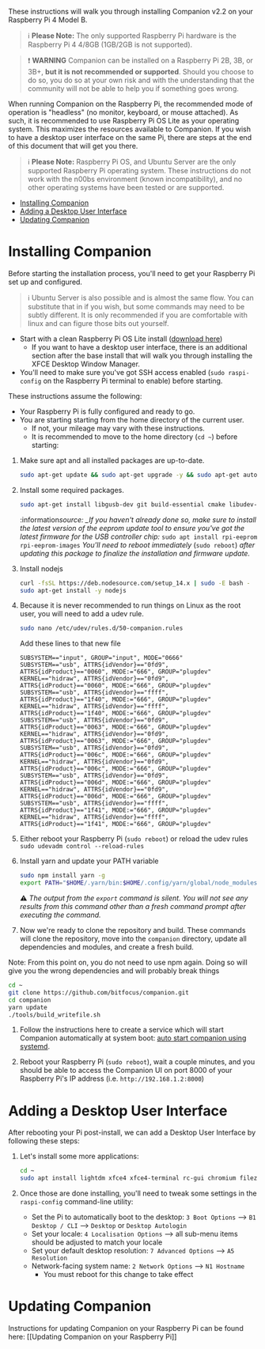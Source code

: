 These instructions will walk you through installing Companion v2.2 on your Raspberry Pi 4 Model B.

> :information_source: **Please Note:** The only supported Raspberry Pi hardware is the Raspberry Pi 4 4/8GB (1GB/2GB is not supported).

> :exclamation: **WARNING** Companion can be installed on a Raspberry Pi 2B, 3B, or 3B+, **but it is not recommended or supported**. Should you choose to do so, you do so at your own risk and with the understanding that the community will not be able to help you if something goes wrong.

When running Companion on the Raspberry Pi, the recommended mode of operation is "headless" (no monitor, keyboard, or mouse attached). As such, it is recommended to use Raspberry Pi OS Lite as your operating system. This maximizes the resources available to Companion. If you wish to have a desktop user interface on the same Pi, there are steps at the end of this document that will get you there.

> :information_source: **Please Note:** Raspberry Pi OS, and Ubuntu Server are the only supported Raspberry Pi operating system. These instructions do not work with the n00bs environment (known incompatibility), and no other operating systems have been tested or are supported.

- [Installing Companion](#installing-companion)
- [Adding a Desktop User Interface](#adding-a-desktop-user-interface)
- [Updating Companion](https://github.com/bitfocus/companion/wiki/Manual-Install-on-Raspberry-Pi#updating-companion)

# Installing Companion

Before starting the installation process, you'll need to get your Raspberry Pi set up and configured.

> :information_source: Ubuntu Server is also possible and is almost the same flow. You can substitute that in if you wish, but some commands may need to be subtly different. It is only recommended if you are comfortable with linux and can figure those bits out yourself.

- Start with a clean Raspberry Pi OS Lite install ([download here](https://downloads.raspberrypi.org/raspios_lite_armhf_latest))
  - If you want to have a desktop user interface, there is an additional section after the base install that will walk you through installing the XFCE Desktop Window Manager.
- You'll need to make sure you've got SSH access enabled (`sudo raspi-config` on the Raspberry Pi terminal to enable) before starting.

These instructions assume the following:

- Your Raspberry Pi is fully configured and ready to go.
- You are starting starting from the home directory of the current user.
  - If not, your mileage may vary with these instructions.
  - It is recommended to move to the home directory (`cd ~`) before starting:

1. Make sure apt and all installed packages are up-to-date.

   ```bash
   sudo apt-get update && sudo apt-get upgrade -y && sudo apt-get autoclean -y && sudo apt-get autoremove
   ```

1. Install some required packages.

   ```bash
   sudo apt-get install libgusb-dev git build-essential cmake libudev-dev libusb-1.0-0-dev curl -y
   ```

   :information*source: \_If you haven't already done so, make sure to install the latest version of the eeprom update tool to ensure you've got the latest firmware for the USB controller chip:*
   `sudo apt install rpi-eeprom rpi-eeprom-images`
   _You'll need to reboot immediately_ (`sudo reboot`) _after updating this package to finalize the installation and firmware update._

1. Install nodejs

   ```bash
   curl -fsSL https://deb.nodesource.com/setup_14.x | sudo -E bash -
   sudo apt-get install -y nodejs
   ```

1. Because it is never recommended to run things on Linux as the root user, you will need to add a udev rule.

   ```bash
   sudo nano /etc/udev/rules.d/50-companion.rules
   ```

   Add these lines to that new file

   ```
   SUBSYSTEM=="input", GROUP="input", MODE="0666"
   SUBSYSTEM=="usb", ATTRS{idVendor}=="0fd9", ATTRS{idProduct}=="0060", MODE:="666", GROUP="plugdev"
   KERNEL=="hidraw", ATTRS{idVendor}=="0fd9", ATTRS{idProduct}=="0060", MODE:="666", GROUP="plugdev"
   SUBSYSTEM=="usb", ATTRS{idVendor}=="ffff", ATTRS{idProduct}=="1f40", MODE:="666", GROUP="plugdev"
   KERNEL=="hidraw", ATTRS{idVendor}=="ffff", ATTRS{idProduct}=="1f40", MODE:="666", GROUP="plugdev"
   SUBSYSTEM=="usb", ATTRS{idVendor}=="0fd9", ATTRS{idProduct}=="0063", MODE:="666", GROUP="plugdev"
   KERNEL=="hidraw", ATTRS{idVendor}=="0fd9", ATTRS{idProduct}=="0063", MODE:="666", GROUP="plugdev"
   SUBSYSTEM=="usb", ATTRS{idVendor}=="0fd9", ATTRS{idProduct}=="006c", MODE:="666", GROUP="plugdev"
   KERNEL=="hidraw", ATTRS{idVendor}=="0fd9", ATTRS{idProduct}=="006c", MODE:="666", GROUP="plugdev"
   SUBSYSTEM=="usb", ATTRS{idVendor}=="0fd9", ATTRS{idProduct}=="006d", MODE:="666", GROUP="plugdev"
   KERNEL=="hidraw", ATTRS{idVendor}=="0fd9", ATTRS{idProduct}=="006d", MODE:="666", GROUP="plugdev"
   SUBSYSTEM=="usb", ATTRS{idVendor}=="ffff", ATTRS{idProduct}=="1f41", MODE:="666", GROUP="plugdev"
   KERNEL=="hidraw", ATTRS{idVendor}=="ffff", ATTRS{idProduct}=="1f41", MODE:="666", GROUP="plugdev"
   ```

1. Either reboot your Raspberry Pi (`sudo reboot`) or reload the udev rules `sudo udevadm control --reload-rules`

1. Install yarn and update your PATH variable

   ```bash
   sudo npm install yarn -g
   export PATH="$HOME/.yarn/bin:$HOME/.config/yarn/global/node_modules/.bin:$PATH"
   ```

   :warning: _The output from the `export` command is silent. You will not see any results from this command other than a fresh command prompt after executing the command._

1. Now we're ready to clone the repository and build. These commands will clone the repository, move into the `companion` directory, update all dependencies and modules, and create a fresh build.

Note: From this point on, you do not need to use npm again. Doing so will give you the wrong dependencies and will probably break things

   ```bash
   cd ~
   git clone https://github.com/bitfocus/companion.git
   cd companion
   yarn update
   ./tools/build_writefile.sh
   ```

1. Follow the instructions here to create a service which will start Companion automatically at system boot: [auto start companion using systemd](https://github.com/bitfocus/companion/wiki/Auto-Start-Companion-on-Linux-Using-systemd).

1. Reboot your Raspberry Pi (`sudo reboot`), wait a couple minutes, and you should be able to access the Companion UI on port 8000 of your Raspberry Pi's IP address (i.e. `http://192.168.1.2:8000`)

# Adding a Desktop User Interface

After rebooting your Pi post-install, we can add a Desktop User Interface by following these steps:

1. Let's install some more applications:

   ```bash
   cd ~
   sudo apt install lightdm xfce4 xfce4-terminal rc-gui chromium filezilla
   ```

2. Once those are done installing, you'll need to tweak some settings in the `raspi-config` command-line utility:
   - Set the Pi to automatically boot to the desktop: `3 Boot Options` --> `B1 Desktop / CLI` --> `Desktop` or `Desktop Autologin`
   - Set your locale: `4 Localisation Options` --> all sub-menu items should be adjusted to match your locale
   - Set your default desktop resolution: `7 Advanced Options` --> `A5 Resolution`
   - Network-facing system name: `2 Network Options` --> `N1 Hostname`
     - You must reboot for this change to take effect

# Updating Companion

Instructions for updating Companion on your Raspberry Pi can be found here: [[Updating Companion on your Raspberry Pi]]
